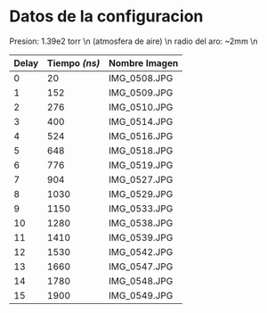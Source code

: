 # Datos de la configuracion
Presion: 1.39e2 torr \n
(atmosfera de aire) \n
radio del aro: ~2mm \n

| Delay | Tiempo _(ns)_ | Nombre Imagen |
| --- | --- | --- |
| 0 | 20 | IMG_0508.JPG |
| 1 | 152 | IMG_0509.JPG |
| 2 | 276 | IMG_0510.JPG |
| 3 | 400 | IMG_0514.JPG |
| 4 | 524 | IMG_0516.JPG |
| 5 | 648 | IMG_0518.JPG |
| 6 | 776 | IMG_0519.JPG |
| 7 | 904 | IMG_0527.JPG |
| 8 | 1030 | IMG_0529.JPG |
| 9 | 1150 | IMG_0533.JPG |
| 10 | 1280 | IMG_0538.JPG |
| 11 | 1410 | IMG_0539.JPG |
| 12 | 1530 | IMG_0542.JPG |
| 13 | 1660 | IMG_0547.JPG |
| 14 | 1780 | IMG_0548.JPG |
| 15 | 1900 | IMG_0549.JPG |
